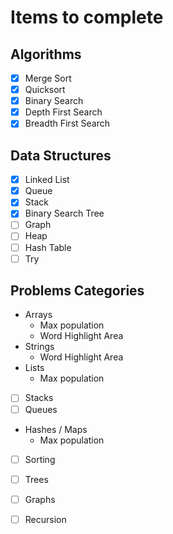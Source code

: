 # Items to complete

## Algorithms
- [x] Merge Sort
- [x] Quicksort
- [x] Binary Search
- [x] Depth First Search
- [x] Breadth First Search

## Data Structures
- [x] Linked List
- [x] Queue
- [x] Stack
- [x] Binary Search Tree
- [ ] Graph
- [ ] Heap
- [ ] Hash Table
- [ ] Try

## Problems Categories
 - Arrays
    * Max population
    * Word Highlight Area
 - Strings
    * Word Highlight Area
 - Lists
    * Max population
 - [ ] Stacks
 - [ ] Queues
 - Hashes / Maps
    * Max population
 - [ ] Sorting
 - [ ] Trees
 - [ ] Graphs
 - [ ] Recursion
 

